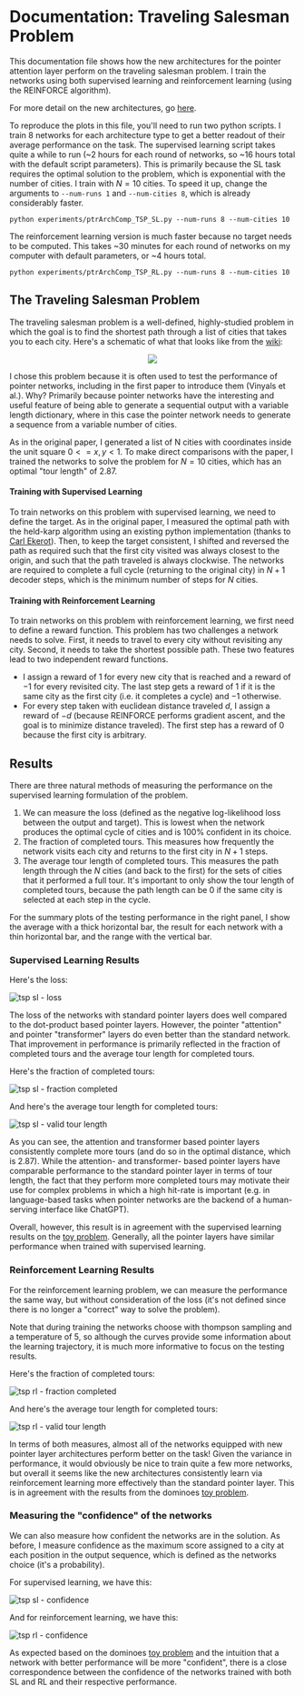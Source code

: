 # Documentation: Traveling Salesman Problem

This documentation file shows how the new architectures for the pointer 
attention layer perform on the traveling salesman problem. I train the 
networks using both supervised learning and reinforcement learning (using the
REINFORCE algorithm). 

For more detail on the new architectures, go
[here](pointerArchitectureComparison.md).

To reproduce the plots in this file, you'll need to run two python scripts. I
train 8 networks for each architecture type to get a better readout of their
average performance on the task. The supervised learning script takes quite a
while to run (~2 hours for each round of networks, so ~16 hours total with the
default script parameters). This is primarily because the SL task requires the
optimal solution to the problem, which is exponential with the number of 
cities. I train with $N=10$ cities. To speed it up, change the arguments to
`--num-runs 1` and `--num-cities 8`, which is already considerably faster.
```
python experiments/ptrArchComp_TSP_SL.py --num-runs 8 --num-cities 10
```

The reinforcement learning version is much faster because no target needs to 
be computed. This takes ~30 minutes for each round of networks on my computer
with default parameters, or ~4 hours total.
```
python experiments/ptrArchComp_TSP_RL.py --num-runs 8 --num-cities 10
```

## The Traveling Salesman Problem
The traveling salesman problem is a well-defined, highly-studied problem in 
which the goal is to find the shortest path through a list of cities that 
takes you to each city. Here's a schematic of what that looks like from the 
[wiki](https://en.wikipedia.org/wiki/Travelling_salesman_problem):

<p align="center">
  <img src="media/wiki_travelingSalesmanProblem.png" style="background-color:#FFFF">
</p>

I chose this problem because it is often used to test the performance of 
pointer networks, including in the first paper to introduce them (Vinyals et
al.). Why? Primarily because pointer networks have the interesting and useful
feature of being able to generate a sequential output with a variable length
dictionary, where in this case the pointer network needs to generate a 
sequence from a variable number of cities. 

As in the original paper, I generated a list of N cities with coordinates 
inside the unit square $0 <= x,y < 1$. To make direct comparisons with the
paper, I trained the networks to solve the problem for $N=10$ cities, which
has an optimal "tour length" of 2.87.

#### Training with Supervised Learning 
To train networks on this problem with supervised learning, we need to define
the target. As in the original paper, I measured the optimal path with the 
held-karp algorithm using an existing python implementation (thanks to 
[Carl Ekerot](https://github.com/CarlEkerot/held-karp/blob/master/held-karp.py)).
Then, to keep the target consistent, I shifted and reversed the path as 
required such that the first city visited was always closest to the origin, 
and such that the path traveled is always clockwise. The networks are required
to complete a full cycle (returning to the original city) in $N+1$ decoder 
steps, which is the minimum number of steps for $N$ cities. 

#### Training with Reinforcement Learning
To train networks on this problem with reinforcement learning, we first need
to define a reward function. This problem has two challenges a network needs
to solve. First, it needs to travel to every city without revisiting any city.
Second, it needs to take the shortest possible path. These two features lead
to two independent reward functions. 

- I assign a reward of $1$ for every new city that is reached and a reward of
$-1$ for every revisited city. The last step gets a reward of $1$ if it is 
the same city as the first city (i.e. it completes a cycle) and $-1$ 
otherwise. 
- For every step taken with euclidean distance traveled $d$, I assign a reward
of $-d$ (because REINFORCE performs gradient ascent, and the goal is to 
minimize distance traveled). The first step has a reward of $0$ because
the first city is arbitrary. 


## Results
There are three natural methods of measuring the performance on the supervised
learning formulation of the problem. 

1. We can measure the loss (defined as the negative log-likelihood loss 
between the output and target). This is lowest when the network produces the 
optimal cycle of cities and is 100% confident in its choice.
2. The fraction of completed tours. This measures how frequently the network
visits each city and returns to the first city in $N+1$ steps.
3. The average tour length of completed tours. This measures the path length
through the $N$ cities (and back to the first) for the sets of cities that it 
performed a full tour. It's important to only show the tour length of 
completed tours, because the path length can be $0$ if the same city is 
selected at each step in the cycle. 

For the summary plots of the testing performance in the right panel, I show 
the average with a thick horizontal bar, the result for each network with a
thin horizontal bar, and the range with the vertical bar. 

### Supervised Learning Results
Here's the loss:

![tsp sl - loss](media/ptrArchComp_TSP_SL.png)

The loss of the networks with standard pointer layers does well compared to
the dot-product based pointer layers. However, the pointer "attention" and 
pointer "transformer" layers do even better than the standard network. That
improvement in performance is primarily reflected in the fraction of completed
tours and the average tour length for completed tours.


Here's the fraction of completed tours:

![tsp sl - fraction completed](media/ptrArchComp_TSP_SL_completedTours.png)

And here's the average tour length for completed tours:

![tsp sl - valid tour length](media/ptrArchComp_TSP_SL_tourValidLength.png)

As you can see, the attention and transformer based pointer layers 
consistently complete more tours (and do so in the optimal distance, which is
$2.87$). While the attention- and transformer- based pointer layers have 
comparable performance to the standard pointer layer in terms of tour length,
the fact that they perform more completed tours may motivate their use for 
complex problems in which a high hit-rate is important (e.g. in language-based
tasks when pointer networks are the backend of a human-serving interface like 
ChatGPT).

Overall, however, this result is in agreement with the supervised learning 
results on the [toy problem](pointerArchitectureComparison.md#variations-in-learning-algorithm-supervised-learning).
Generally, all the pointer layers have similar performance when trained with
supervised learning.

### Reinforcement Learning Results
For the reinforcement learning problem, we can measure the performance the 
same way, but without consideration of the loss (it's not defined since there
is no longer a "correct" way to solve the problem). 

Note that during training the networks choose with thompson sampling and a 
temperature of 5, so although the curves provide some information about the 
learning trajectory, it is much more informative to focus on the testing 
results. 

Here's the fraction of completed tours:

![tsp rl - fraction completed](media/ptrArchComp_TSP_RL_tourComplete.png)

And here's the average tour length for completed tours:

![tsp rl - valid tour length](media/ptrArchComp_TSP_RL_tourValidLength.png)

In terms of both measures, almost all of the networks equipped with new 
pointer layer architectures perform better on the task! Given the variance in
performance, it would obviously be nice to train quite a few more networks, 
but overall it seems like the new architectures consistently learn via 
reinforcement learning more effectively than the standard pointer layer. 
This is in agreement with the results from the dominoes 
[toy problem](pointerArchitectureComparison.md#network-performance). 

### Measuring the "confidence" of the networks
We can also measure how confident the networks are in the solution. As before,
I measure confidence as the maximum score assigned to a city at each position
in the output sequence, which is defined as the networks choice (it's a 
probability). 

For supervised learning, we have this: 

![tsp sl - confidence](media/ptrArchComp_TSP_SL_confidence.png)

And for reinforcement learning, we have this:

![tsp rl - confidence](media/ptrArchComp_TSP_RL_confidence.png)

As expected based on the dominoes 
[toy problem](pointerArchitectureComparison.md#network-confidence) and the 
intuition that a network with better performance will be more "confident", 
there is a close correspondence between the confidence of the networks trained 
with both SL and RL and their respective performance. 

